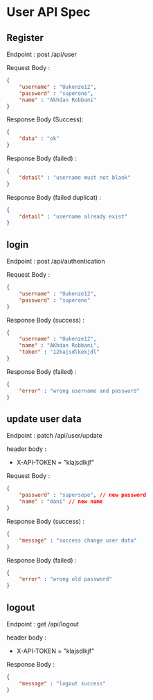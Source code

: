# User API Spec

## Register
Endpoint : post /api/user

Request Body :
```json
{
    "username" : "Oukenze12",
    "password" : "superone",
    "name" : "Akhdan Robbani"
}
```

Response Body (Success): 
```json
{
    "data" : "ok"
}
```

Response Body (failed) : 
```json 
{
    "detail" : "username must not blank"
}
```

Response Body (failed duplicat) : 
```json 
{
    "detail" : "username already exist"
}
```

## login
Endpoint : post /api/authentication

Request Body : 

```json
{
    "username" : "Oukenze12",
    "password" : "superone"
}
```

Response Body (success) : 
```json
{
    "username" : "Oukenze12", 
    "name" : "AKhdan Robbani", 
    "token" : "12kajsdlkekjdl"
}
```


Response Body (failed) :
```json
{
    "error" : "wrong username and password"
}
```

## update user data 
Endpoint : patch /api/user/update

header body :
- X-API-TOKEN = "klajsdlkjf"

Request Body : 
```json
{
    "password" : "supersepo", // new password
    "name" : "dani" // new name
}
```

Response Body (success) :
```json
{
    "message" : "success change user data"
}
```

Response Body (failed) : 
```json 
{
    "error" : "wrong old password"
}
```

## logout
Endpoint : get /api/logout

header body :
- X-API-TOKEN = "klajsdlkjf"

Response Body : 
```json
{
    "message" : "logout success"
}
```
